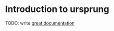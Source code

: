 # Introduction to ursprung

TODO: write [great documentation](http://jacobian.org/writing/what-to-write/)
